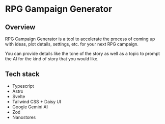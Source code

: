 # RPG Gampaign Generator

## Overview

RPG Campaign Generator is a tool to accelerate the process of coming up with ideas, plot details, settings, etc. for your next RPG campaign.

You can provide details like the tone of the story as well as a topic to prompt the AI for the kind of story that you would like.

## Tech stack

- Typescript
- Astro
- Svelte
- Tailwind CSS + Daisy UI
- Google Gemini AI
- Zod
- Nanostores
